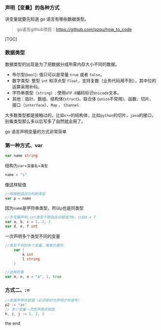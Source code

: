 ### 声明【变量】的各种方式

讲变量就要先知道 go 语言有哪些数据类型。
> go语言github项目：https://github.com/pzqu/how_to_code

[TOC]

### 数据类型

数据类型的出现是为了把数据分成所需内存大小不同的数据。

- 布尔型(`bool`): 值只可以是常量 `true` 或者 `false`。
- 数字类型: 整型 `int` 和浮点型 `float`，支持复数（业务代码用不到），其中位的运算采用补码。
- 字符串类型（`string`）: 使用`UTF-8`编码标识`Unicode`文本。
- 其他：指针、数组、结构体(`struct`)、联合体 (`union`不常用)、函数、切片、接口（`interface`）、`Map` 、 `Channel`

大多数类型都是接触过的，比如`c++`的结构体，比如`python`的切片，`java`的接口，别看类型那么多以后写多了自然就会用了。

go 语言声明变量的方式非常简单

### 第一种方式、var

```go
var name string
```

结构为`var`+`变量名`+`类型`

```go
name = "s"
```

像这样赋值

```go
//根据赋值自动判断类型
var p = name
```

因为`name`是字符串类型，所以`p`也是同类型

```go
//多变量声明,int类型不赋值自动赋值为0，比如d e f
var a, b, c = 1, 2, 3
var d, e, f int
```

一次声明多个类型不同的变量

```go
//类型不同的多个变量，难看的要死
	var (
		k int
		l string
	)

//这样好看
var m, n, o = "a", 1, true
```

### 方式二、:=

```go
//直接声明并赋值（必须是初次声明才有冒号）
p2 := "as"
// 多个变量一次性声明并赋值
h, i, j := 1, 2, 3
```

the end

